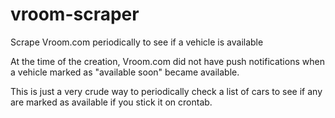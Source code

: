 # vroom-scraper
Scrape Vroom.com periodically to see if a vehicle is available

At the time of the creation, Vroom.com did not have push notifications when a vehicle marked as "available soon" became available.

This is just a very crude way to periodically check a list of cars to see if any are marked as available if you stick it on crontab.
